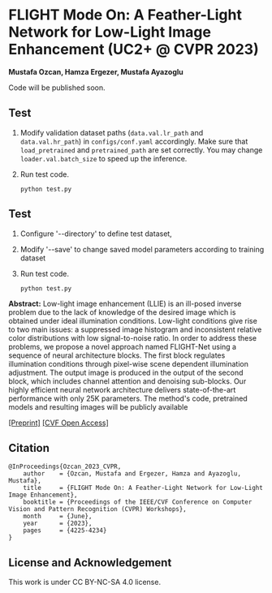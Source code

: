 # FLIGHT Mode On: A Feather-Light Network for Low-Light Image Enhancement (UC2+ @ CVPR 2023)

**Mustafa Ozcan, Hamza Ergezer, Mustafa Ayazoglu**

Code will be published soon.

## Test
1. Modify validation dataset paths (`data.val.lr_path` and `data.val.hr_path`) in `configs/conf.yaml` accordingly. Make sure that `load_pretrained` and `pretrained_path` are set correctly. You may change `loader.val.batch_size` to speed up the inference.
2. Run test code.
       
       python test.py

## Test
1. Configure '--directory' to define test dataset,
2. Modify '--save' to change saved model parameters according to training dataset 
3. Run test code.
       
       python test.py

**Abstract:** 
Low-light image enhancement (LLIE) is an ill-posed inverse problem due to the lack of knowledge of the desired image which is obtained under ideal illumination conditions. Low-light conditions give rise to two main issues: a suppressed image histogram and inconsistent relative color distributions with low signal-to-noise ratio. In order to address these problems, we propose a novel approach named FLIGHT-Net using a sequence of neural architecture blocks. The first block regulates illumination conditions through pixel-wise scene dependent illumination adjustment. The output image is produced in the output of the second block, which includes channel attention and denoising sub-blocks. Our highly efficient neural network architecture delivers state-of-the-art performance with only 25K parameters. The method's code, pretrained models and resulting images will be publicly available


[\[Preprint\]](https://arxiv.org/abs/2305.10889)
 [\[CVF Open Access\]](https://openaccess.thecvf.com/content/CVPR2023W/UG2/html/Ozcan_FLIGHT_Mode_On_A_Feather-Light_Network_for_Low-Light_Image_Enhancement_CVPRW_2023_paper.html)

## Citation

    @InProceedings{Ozcan_2023_CVPR,
        author    = {Ozcan, Mustafa and Ergezer, Hamza and Ayazoglu, Mustafa},
        title     = {FLIGHT Mode On: A Feather-Light Network for Low-Light Image Enhancement},
        booktitle = {Proceedings of the IEEE/CVF Conference on Computer Vision and Pattern Recognition (CVPR) Workshops},
        month     = {June},
        year      = {2023},
        pages     = {4225-4234}
    }

## License and Acknowledgement

This work is under CC BY-NC-SA 4.0 license.
